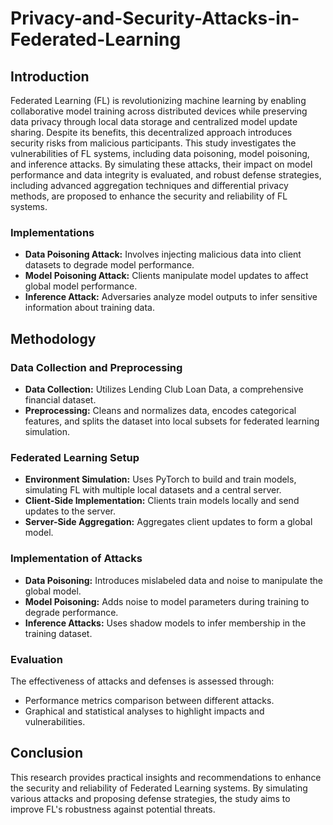 # Privacy-and-Security-Attacks-in-Federated-Learning

## Introduction

Federated Learning (FL) is revolutionizing machine learning by enabling collaborative model training across distributed devices while preserving data privacy through local data storage and centralized model update sharing. Despite its benefits, this decentralized approach introduces security risks from malicious participants. This study investigates the vulnerabilities of FL systems, including data poisoning, model poisoning, and inference attacks. By simulating these attacks, their impact on model performance and data integrity is evaluated, and robust defense strategies, including advanced aggregation techniques and differential privacy methods, are proposed to enhance the security and reliability of FL systems.

###  Implementations

- **Data Poisoning Attack:** Involves injecting malicious data into client datasets to degrade model performance.
- **Model Poisoning Attack:** Clients manipulate model updates to affect global model performance.
- **Inference Attack:** Adversaries analyze model outputs to infer sensitive information about training data.

## Methodology

### Data Collection and Preprocessing

- **Data Collection:** Utilizes Lending Club Loan Data, a comprehensive financial dataset.
- **Preprocessing:** Cleans and normalizes data, encodes categorical features, and splits the dataset into local subsets for federated learning simulation.

### Federated Learning Setup

- **Environment Simulation:** Uses PyTorch to build and train models, simulating FL with multiple local datasets and a central server.
- **Client-Side Implementation:** Clients train models locally and send updates to the server.
- **Server-Side Aggregation:** Aggregates client updates to form a global model.

### Implementation of Attacks

- **Data Poisoning:** Introduces mislabeled data and noise to manipulate the global model.
- **Model Poisoning:** Adds noise to model parameters during training to degrade performance.
- **Inference Attacks:** Uses shadow models to infer membership in the training dataset.

### Evaluation

The effectiveness of attacks and defenses is assessed through:

- Performance metrics comparison between different attacks.
- Graphical and statistical analyses to highlight impacts and vulnerabilities.

## Conclusion

This research provides practical insights and recommendations to enhance the security and reliability of Federated Learning systems. By simulating various attacks and  proposing defense strategies, the study aims to improve FL's robustness against potential threats.



